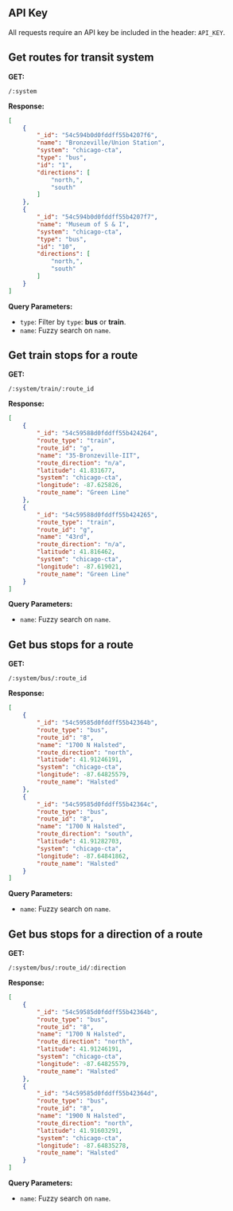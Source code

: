 ## API Key

All requests require an API key be included in the header: `API_KEY`.


## Get routes for transit system

**GET:**
```
/:system
```

**Response:**
```json
[
    {
        "_id": "54c594b0d0fddff55b4207f6",
        "name": "Bronzeville/Union Station",
        "system": "chicago-cta",
        "type": "bus",
        "id": "1",
        "directions": [
            "north,",
            "south"
        ]
    },
    {
        "_id": "54c594b0d0fddff55b4207f7",
        "name": "Museum of S & I",
        "system": "chicago-cta",
        "type": "bus",
        "id": "10",
        "directions": [
            "north,",
            "south"
        ]
    }
]
```

**Query Parameters:**

* `type`: Filter by `type`: **bus** or **train**.
* `name`: Fuzzy search on `name`.


## Get train stops for a route

**GET:**
```
/:system/train/:route_id
```

**Response:**
```json
[
    {
        "_id": "54c59588d0fddff55b424264",
        "route_type": "train",
        "route_id": "g",
        "name": "35-Bronzeville-IIT",
        "route_direction": "n/a",
        "latitude": 41.831677,
        "system": "chicago-cta",
        "longitude": -87.625826,
        "route_name": "Green Line"
    },
    {
        "_id": "54c59588d0fddff55b424265",
        "route_type": "train",
        "route_id": "g",
        "name": "43rd",
        "route_direction": "n/a",
        "latitude": 41.816462,
        "system": "chicago-cta",
        "longitude": -87.619021,
        "route_name": "Green Line"
    }
]
```

**Query Parameters:**

* `name`: Fuzzy search on `name`.


## Get bus stops for a route

**GET:**
```
/:system/bus/:route_id
```

**Response:**
```json
[
    {
        "_id": "54c59585d0fddff55b42364b",
        "route_type": "bus",
        "route_id": "8",
        "name": "1700 N Halsted",
        "route_direction": "north",
        "latitude": 41.91246191,
        "system": "chicago-cta",
        "longitude": -87.64825579,
        "route_name": "Halsted"
    },
    {
        "_id": "54c59585d0fddff55b42364c",
        "route_type": "bus",
        "route_id": "8",
        "name": "1700 N Halsted",
        "route_direction": "south",
        "latitude": 41.91282703,
        "system": "chicago-cta",
        "longitude": -87.64841862,
        "route_name": "Halsted"
    }
]
```

**Query Parameters:**

* `name`: Fuzzy search on `name`.


## Get bus stops for a direction of a route

**GET:**
```
/:system/bus/:route_id/:direction
```

**Response:**
```json
[
    {
        "_id": "54c59585d0fddff55b42364b",
        "route_type": "bus",
        "route_id": "8",
        "name": "1700 N Halsted",
        "route_direction": "north",
        "latitude": 41.91246191,
        "system": "chicago-cta",
        "longitude": -87.64825579,
        "route_name": "Halsted"
    },
    {
        "_id": "54c59585d0fddff55b42364d",
        "route_type": "bus",
        "route_id": "8",
        "name": "1900 N Halsted",
        "route_direction": "north",
        "latitude": 41.91603291,
        "system": "chicago-cta",
        "longitude": -87.64835278,
        "route_name": "Halsted"
    }
]
```

**Query Parameters:**

* `name`: Fuzzy search on `name`.
